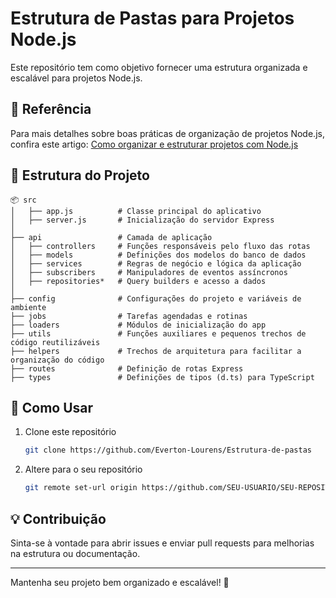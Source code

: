 # Estrutura de Pastas para Projetos Node.js

Este repositório tem como objetivo fornecer uma estrutura organizada e escalável para projetos Node.js.

## 📌 Referência
Para mais detalhes sobre boas práticas de organização de projetos Node.js, confira este artigo:
[Como organizar e estruturar projetos com Node.js](https://medium.com/@stroklabs/como-organizar-e-estruturar-projetos-com-node-js-4845be004899)

## 📂 Estrutura do Projeto

```
📦 src
│   ├── app.js          # Classe principal do aplicativo
│   ├── server.js       # Inicialização do servidor Express
│
├── api                 # Camada de aplicação
│   ├── controllers     # Funções responsáveis pelo fluxo das rotas
│   ├── models          # Definições dos modelos do banco de dados
│   ├── services        # Regras de negócio e lógica da aplicação
│   ├── subscribers     # Manipuladores de eventos assíncronos
│   ├── repositories*   # Query builders e acesso a dados
│
├── config              # Configurações do projeto e variáveis de ambiente
├── jobs                # Tarefas agendadas e rotinas
├── loaders             # Módulos de inicialização do app
├── utils               # Funções auxiliares e pequenos trechos de código reutilizáveis
├── helpers             # Trechos de arquitetura para facilitar a organização do código
├── routes              # Definição de rotas Express
├── types               # Definições de tipos (d.ts) para TypeScript
```

## 🚀 Como Usar
1. Clone este repositório
   ```sh
   git clone https://github.com/Everton-Lourens/Estrutura-de-pastas
   ```
2. Altere para o seu repositório
   ```sh
   git remote set-url origin https://github.com/SEU-USUARIO/SEU-REPOSITORIO.git
   ```

## 💡 Contribuição
Sinta-se à vontade para abrir issues e enviar pull requests para melhorias na estrutura ou documentação.

---

Mantenha seu projeto bem organizado e escalável! 🚀

